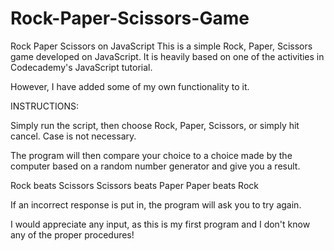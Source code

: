 # Rock-Paper-Scissors-Game
Rock Paper Scissors on JavaScript
This is a simple Rock, Paper, Scissors game developed on JavaScript.
It is heavily based on one of the activities in Codecademy's JavaScript tutorial.

However, I have added some of my own functionality to it.

INSTRUCTIONS:

Simply run the script, then choose Rock, Paper, Scissors, or simply hit cancel.
Case is not necessary.

The program will then compare your choice to a choice made by the computer based on a random number generator
and give you a result.

Rock beats Scissors
Scissors beats Paper
Paper beats Rock

If an incorrect response is put in, the program will ask you to try again.

I would appreciate any input, as this is my first program and I don't know any of the proper procedures!
